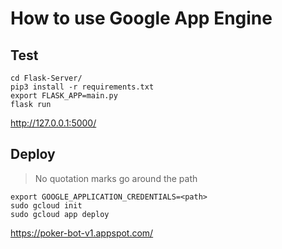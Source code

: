 # How to use Google App Engine

## Test
```
cd Flask-Server/
pip3 install -r requirements.txt
export FLASK_APP=main.py
flask run
```
http://127.0.0.1:5000/

## Deploy

> No quotation marks go around the path
```
export GOOGLE_APPLICATION_CREDENTIALS=<path>
sudo gcloud init
sudo gcloud app deploy
```
https://poker-bot-v1.appspot.com/
